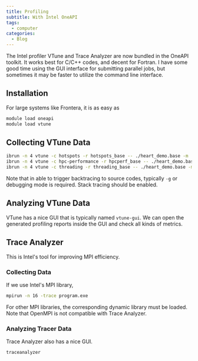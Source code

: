 ```yaml
---
title: Profiling
subtitle: With Intel OneAPI
tags:
  - computer
categories:
  - Blog
---
```


The Intel profiler VTune and Trace Analyzer are now bundled in the OneAPI toolkit. It works best for C/C++ codes, and decent for Fortran. I have some good time using the GUI interface for submitting parallel jobs, but sometimes it may be faster to utilize the command line interface.

## Installation

For large systems like Frontera, it is as easy as

```bash
module load oneapi
module load vtune
```

## Collecting VTune Data

```bash
ibrun -n 4 vtune -c hotspots -r hotspots_base -- ./heart_demo.base -m ../mesh_mid -s ../setup_mid.txt -t 10 -i
ibrun -n 4 vtune -c hpc-performance -r hpcperf_base -- ./heart_demo.base -m ../mesh_mid -s ../setup_mid.txt -t 10 -i
ibrun -n 4 vtune -c threading -r threading_base -- ./heart_demo.base -m ../mesh_mid -s ../setup_mid.txt -t 10 -i
```

Note that in able to trigger backtracing to source codes, typically `-g` or debugging mode is required. Stack tracing should be enabled.

## Analyzing VTune Data

VTune has a nice GUI that is typically named `vtune-gui`. We can open the generated profiling reports inside the GUI and check all kinds of metrics.

## Trace Analyzer

This is Intel's tool for improving MPI efficiency.

### Collecting Data

If we use Intel's MPI library,

```sh
mpirun -n 16 -trace program.exe
```

For other MPI libraries, the corresponding dynamic library must be loaded. Note that OpenMPI is not compatible with Trace Analyzer.

### Analyzing Tracer Data

Trace Analyzer also has a nice GUI.

```sh
traceanalyzer
```
